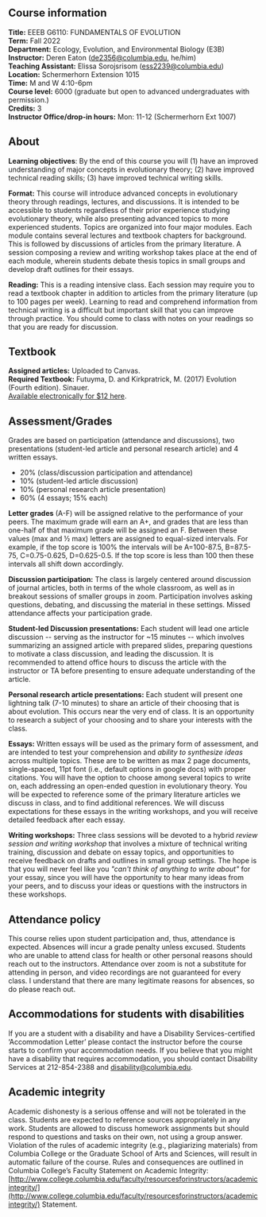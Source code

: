 ---
---

## Course information
**Title:** EEEB G6110: FUNDAMENTALS OF EVOLUTION  
**Term:** Fall 2022  
**Department:** Ecology, Evolution, and Environmental Biology (E3B)  
**Instructor:** Deren Eaton ([de2356@columbia.edu](mailto:de2356@columbia.edu), he/him)  
**Teaching Assistant:** Elissa Sorojsrisom ([ess2239@columbia.edu](mailto:ess2239@columbia.edu))    
**Location:** Schermerhorn Extension 1015  
**Time:** M and W 4:10-6pm  
**Course level:** 6000 (graduate but open to advanced undergraduates with permission.)  
**Credits:** 3  
**Instructor Office/drop-in hours:** Mon: 11-12 (Schermerhorn Ext 1007)  
<!-- **TA office/drop-in hours:**  -->

## About
**Learning objectives**: By the end of this course you will (1) have an improved understanding of major concepts in evolutionary theory; (2) have improved technical reading skills; (3) have improved technical writing skills.

**Format:** This course will introduce advanced concepts in evolutionary theory through readings, lectures, and discussions. It is intended to be accessible to students regardless of their prior experience studying evolutionary theory, while also presenting advanced topics to more experienced students. Topics are organized into four major modules. Each module contains several lectures and textbook chapters for background. This is followed by discussions of articles from the primary literature. A session composing a review and writing workshop takes place at the end of each module, wherein students debate thesis topics in small groups and develop draft outlines for their essays.

**Reading:** This is a reading intensive class. Each session may require you to read a textbook chapter in addition to articles from the primary literature (up to 100 pages per week). Learning to read and comprehend information from technical writing is a difficult but important skill that you can improve through practice. You should come to class with notes on your readings so that you are ready for discussion. 

## Textbook
**Assigned articles:** Uploaded to Canvas.  
**Required Textbook:** Futuyma, D. and Kirkpratrick, M. (2017) Evolution (Fourth edition). Sinauer.  
[Available electronically for $12 here](https://etextbookpdf.com/product/evolution-4th-edition-futuyma-kirkpatrick-ebook-pdf).

## Assessment/Grades
<!-- In the future I would like to add short quizzes to assess that the students
actually completed the readings or notebook assignments. These should be relatively
easy so that they don't need to have mastered the material in order to score well.
-->
Grades are based on participation (attendance and discussions), two presentations (student-led article and personal research article) and 4 written essays.  
- 20% (class/discussion participation and attendance)  
- 10% (student-led article discussion)  
- 10% (personal research article presentation)  
- 60% (4 essays; 15% each)    

**Letter grades** (A-F) will be assigned relative to the performance of your peers. The maximum grade will earn an A+, and grades that are less than one-half of that maximum grade will be assigned an F. Between these values (max and ½ max) letters are assigned to equal-sized intervals. For 
example, if the top score is 100% the intervals will be A=100-87.5, B=87.5-75, C=0.75-0.625, D=0.625-0.5. If the top score is less than 100 then these intervals all shift down accordingly.

**Discussion participation:** The class is largely centered around discussion of journal articles, both in terms of the whole classroom, as well as in breakout sessions of smaller groups in zoom. Participation involves asking questions, debating, and discussing the material in these settings. Missed attendance affects your participation grade. 

**Student-led Discussion presentations:** Each student will lead one article 
discussion -- serving as the instructor for ~15 minutes -- which involves 
summarizing an assigned article with prepared slides, preparing questions 
to motivate a class discussion, and leading the discussion. It is recommended
to attend office hours to discuss the article with the instructor or TA before
presenting to ensure adequate understanding of the article. 

**Personal research article presentations:** Each student will present one 
lightning talk (7-10 minutes) to share an article of their choosing that is 
about evolution. This occurs near the very end of class. It is an opportunity
to research a subject of your choosing and to share your interests with 
the class.

**Essays:** Written essays will be used as the primary form of assessment, 
and are intended to test your comprehension and *ability to synthesize ideas*
across multiple topics. These are to be written as max 2 page documents, 
single-spaced, 11pt font (i.e., default options in google docs) with proper 
citations. You will have the option to choose among several topics to write on,
each addressing an open-ended question in evolutionary theory. You will be 
expected to reference some of the primary literature articles we discuss
in class, and to find additional references. We will discuss expectations for 
these essays in the writing workshops, and you will receive detailed feedback
after each essay.

**Writing workshops:** Three class sessions will be devoted to a hybrid 
*review session and writing workshop* that involves a mixture of technical 
writing training, discussion and debate on essay topics, and opportunities 
to receive feedback on drafts and outlines in small group settings. The 
hope is that you will never feel like you *"can't think of anything to write 
about"* for your essay, since you will have the opportunity to hear many 
ideas from your peers, and to discuss your ideas or questions with the 
instructors in these workshops.

## Attendance policy
This course relies upon student participation and, thus, attendance is expected.
Absences will incur a grade penalty unless excused. Students who are unable to 
attend class for health or other personal reasons should reach out to the 
instructors. Attendance over zoom is not a substitute for attending in person, 
and video recordings are not guaranteed for every class.
I understand that there are many legitimate reasons for absences, so do 
please reach out.

## Accommodations for students with disabilities
If you are a student with a disability and have a Disability Services-certified ‘Accommodation Letter’ please contact the instructor before the course starts to confirm your accommodation needs. If you believe that you might have a disability that requires accommodation, you should contact Disability Services at 212-854-2388 and [disability@columbia.edu](mailto:disability@columbia.edu).

## Academic integrity
Academic dishonesty is a serious offense and will not be tolerated in the 
class. Students are expected to reference sources appropriately in any work. 
Students are allowed to discuss homework assignments but should respond to 
questions and tasks on their own, not using a group answer. Violation of the 
rules of academic integrity (e.g., plagiarizing materials) from Columbia 
College or the Graduate School of Arts and Sciences, will result in automatic 
failure of the course. Rules and consequences are outlined in Columbia 
College’s Faculty Statement on Academic Integrity: [http://www.college.columbia.edu/faculty/resourcesforinstructors/academicintegrity/](http://www.college.columbia.edu/faculty/resourcesforinstructors/academicintegrity/)
Statement.
